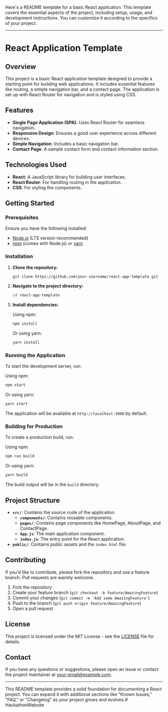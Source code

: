 Here's a README template for a basic React application. This template covers the essential aspects of the project, including setup, usage, and development instructions. You can customize it according to the specifics of your project.

---

# React Application Template

## Overview

This project is a basic React application template designed to provide a starting point for building web applications. It includes essential features like routing, a simple navigation bar, and a contact page. The application is set up with React Router for navigation and is styled using CSS.

## Features

- **Single Page Application (SPA)**: Uses React Router for seamless navigation.
- **Responsive Design**: Ensures a good user experience across different devices.
- **Simple Navigation**: Includes a basic navigation bar.
- **Contact Page**: A sample contact form and contact information section.

## Technologies Used

- **React**: A JavaScript library for building user interfaces.
- **React Router**: For handling routing in the application.
- **CSS**: For styling the components.

## Getting Started

### Prerequisites

Ensure you have the following installed:

- [Node.js](https://nodejs.org/) (LTS version recommended)
- [npm](https://www.npmjs.com/) (comes with Node.js) or [yarn](https://yarnpkg.com/)

### Installation

1. **Clone the repository:**

   ```bash
   git clone https://github.com/your-username/react-app-template.git
   ```

2. **Navigate to the project directory:**

   ```bash
   cd react-app-template
   ```

3. **Install dependencies:**

   Using npm:

   ```bash
   npm install
   ```

   Or using yarn:

   ```bash
   yarn install
   ```

### Running the Application

To start the development server, run:

Using npm:

```bash
npm start
```

Or using yarn:

```bash
yarn start
```

The application will be available at `http://localhost:3000` by default.

### Building for Production

To create a production build, run:

Using npm:

```bash
npm run build
```

Or using yarn:

```bash
yarn build
```

The build output will be in the `build` directory.

## Project Structure

- **`src/`**: Contains the source code of the application.
  - **`components/`**: Contains reusable components.
  - **`pages/`**: Contains page components like HomePage, AboutPage, and ContactPage.
  - **`App.js`**: The main application component.
  - **`index.js`**: The entry point for the React application.
- **`public/`**: Contains public assets and the `index.html` file.

## Contributing

If you'd like to contribute, please fork the repository and use a feature branch. Pull requests are warmly welcome.

1. Fork the repository
2. Create your feature branch (`git checkout -b feature/AmazingFeature`)
3. Commit your changes (`git commit -m 'Add some AmazingFeature'`)
4. Push to the branch (`git push origin feature/AmazingFeature`)
5. Open a pull request

## License

This project is licensed under the MIT License - see the [LICENSE](LICENSE) file for details.

## Contact

If you have any questions or suggestions, please open an issue or contact the project maintainer at [your-email@example.com](mailto:your-email@example.com).

---

This README template provides a solid foundation for documenting a React project. You can expand it with additional sections like "Known Issues," "FAQ," or "Changelog" as your project grows and evolves.#   H a c k a t h o n W e b s i t e  
 